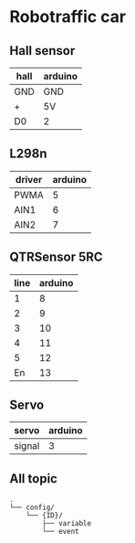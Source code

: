 # Robotraffic car

## Hall sensor

| hall | arduino |
| ---- | ------- |
| GND  | GND     |
| +    | 5V      |
| D0   | 2       |

## L298n

| driver | arduino |
| ------ | ------- |
| PWMA   | 5       |
| AIN1   | 6       |
| AIN2   | 7       |

## QTRSensor 5RC

| line | arduino |
| ---- | ------- |
| 1    | 8       |
| 2    | 9       |
| 3    | 10      |
| 4    | 11      |
| 5    | 12      |
| En   | 13      |

## Servo

| servo  | arduino |
| ------ | ------- |
| signal | 3       |

## All topic
```
.
└── config/
    └── {ID}/
        ├── variable
        └── event
```
